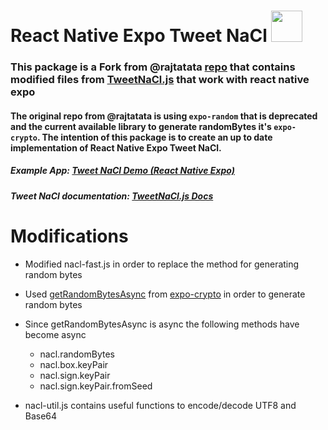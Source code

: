 # React Native Expo Tweet NaCl [<img src="https://www.tomsquest.com/img/posts/2018-10-02-better-npm-ing/npm_logo.png" width="50"/>](https://www.npmjs.com/package/tweet-nacl-react-native-expo)

### This package is a Fork from @rajtatata [repo](https://github.com/rajtatata/react-native-expo-tweet-nacl) that contains modified files from [TweetNaCl.js](https://github.com/dchest/tweetnacl-js) that work with react native expo

#### The original repo from @rajtatata is using `expo-random` that is deprecated and the current available library to generate randomBytes it's `expo-crypto`. The intention of this package is to create an up to date implementation of React Native Expo Tweet NaCl.

##### Example App: [Tweet NaCl Demo (React Native Expo)](https://github.com/ZombieArg/react-native-tweet-nacl-expo-example)
##### Tweet NaCl documentation: [TweetNaCl.js Docs](https://github.com/dchest/tweetnacl-js#documentation)

# Modifications

-  Modified nacl-fast.js in order to replace the method for generating random bytes

- Used [getRandomBytesAsync](https://docs.expo.dev/versions/latest/sdk/crypto/#cryptogetrandombytesasyncbytecount) from [expo-crypto](https://docs.expo.dev/versions/latest/sdk/crypto/) in order to generate random bytes

- Since getRandomBytesAsync is async the following methods have become async
    - nacl.randomBytes
    - nacl.box.keyPair
    - nacl.sign.keyPair
    - nacl.sign.keyPair.fromSeed

- nacl-util.js contains useful functions to encode/decode UTF8 and Base64

#